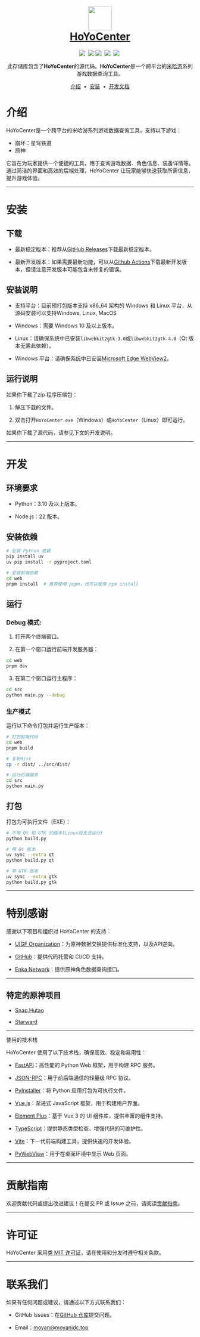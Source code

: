 <h1 align="center">
  <img src="https://cdn.jsdelivr.net/gh/moyanj/HoYoCenter/images/icon.png" width="64px" height="64px">
  <br>
  <a href="https://github.com/moyanj/HoYoCenter"> 
    HoYoCenter
  </a>
</h1>
<p align="center">
    <a target="_blank" href="https://github.com/moyanj"><img src="https://img.shields.io/badge/github-moyanj-brightgreen.svg"/></a>&nbsp; 
    <a href="https://github.com/psf/black"><img src="https://img.shields.io/badge/Code%20Style-black-000000.svg"/></a> 
    <a target="_blank" href="https://img.shields.io/badge/License-BSD-brightgreen.svg"><img src="https://img.shields.io/badge/License-BSD-brightgreen.svg" /></a>&nbsp;
    <a target="_blank" href="https://img.shields.io/github/languages/top/moyanj/HoYoCenter.svg"><img src="https://img.shields.io/github/languages/top/moyanj/HoYoCenter.svg" /></a>&nbsp;
    <a target="_blank" href="https://img.shields.io/github/commit-activity/t/moyanj/HoYoCenter"><img src="https://img.shields.io/github/commit-activity/t/moyanj/HoYoCenter" /></a>&nbsp;
</p>
<p align="center">
  此存储库包含了<strong>HoYoCenter</strong>的源代码。<strong>HoYoCenter</strong>是一个跨平台的<a href="https://www.mihoyo.com">米哈游</a>系列游戏数据查询工具。
</p>

<p align="center">
<a href="#介绍">介绍</a> &nbsp;&bull;&nbsp;
<a href="#安装">安装</a> &nbsp;&bull;&nbsp;
<a href="#开发">开发文档</a>
</p>


# 介绍

HoYoCenter是一个跨平台的米哈游系列游戏数据查询工具，支持以下游戏：

- 崩坏：星穹铁道
- 原神

它旨在为玩家提供一个便捷的工具，用于查询游戏数据、角色信息、装备详情等。通过简洁的界面和高效的后端处理，HoYoCenter 让玩家能够快速获取所需信息，提升游戏体验。


---

# 安装


## 下载


- 最新稳定版本：推荐从[GitHub Releases](https://github.com/moyanj/HoYoCenter/releases)下载最新稳定版本。

- 最新开发版本：如果需要最新功能，可以从[Github Actions](https://github.com/moyanj/HoYoCenter/actions/workflows/debug.yml)下载最新开发版本，但请注意开发版本可能包含未修复的错误。


## 安装说明


- 支持平台：目前预打包版本支持 x86_64 架构的 Windows 和 Linux 平台，从源码安装可以支持Windows, Linux, MacOS

- Windows：需要 Windows 10 及以上版本。

- Linux：请确保系统中已安装`libwebkit2gtk-3.0`或`libwebkit2gtk-4.0`（Qt 版本无需此依赖）。

- Windows 平台：请确保系统中已安装[Microsoft Edge WebView2](https://developer.microsoft.com/zh-cn/microsoft-edge/webview2/)。


## 运行说明


如果你下载了zip 程序压缩包：

1. 解压下载的文件。

2. 双击打开`HoYoCenter.exe`（Windows）或`HoYoCenter`（Linux）即可运行。

如果你下载了源代码，请参见下文的开发说明。


---

# 开发


## 环境要求


- Python：3.10 及以上版本。

- Node.js：22 版本。

## 安装依赖

```bash
# 安装 Python 依赖
pip install uv
uv pip install -r pyproject.toml

# 安装前端依赖
cd web
pnpm install  # 推荐使用 pnpm，也可以使用 npm install
```

## 运行

### Debug 模式: 


1. 打开两个终端窗口。

2. 在第一个窗口运行前端开发服务器：

```bash
cd web
pnpm dev
```

3. 在第二个窗口运行主程序：


```bash
cd src
python main.py --debug
```


### 生产模式

运行以下命令打包并运行生产版本：


```bash
# 打包前端代码
cd web
pnpm build

# 复制dist
cp -r dist/ ../src/dist/

# 运行后端服务
cd src
python main.py
```

## 打包

打包为可执行文件（EXE）：

```bash
# 不带 Qt 和 GTK 的版本(Linux将无法运行)
python build.py

# 带 Qt 版本
uv sync --extra qt
python build.py qt

# 带 GTK 版本
uv sync --extra gtk
python build.py gtk
```

---


# 特别感谢

感谢以下项目和组织对 HoYoCenter 的支持：


- [UIGF Organization](https://uigf.org)：为原神数据交换提供标准化支持，以及API逆向。

- [GitHub](https://github.com)：提供代码托管和 CI/CD 支持。

- [Enka Network](https://enka.network)：提供原神角色数据查询接口。

---

## 特定的原神项目

- [Snap.Hutao](https://hut.ao)

- [Starward](https://github.com/Scighost/Starward)


---

使用的技术栈

HoYoCenter 使用了以下技术栈，确保高效、稳定和易用性：

- [FastAPI](https://github.com/tiangolo/fastapi)：高性能的 Python Web 框架，用于构建 RPC 服务。

- [JSON-RPC](https://www.jsonrpc.org/)：用于前后端通信的轻量级 RPC 协议。

- [PyInstaller](https://github.com/pyinstaller/pyinstaller)：将 Python 应用打包为可执行文件。

- [Vue.js](https://vuejs.org/)：渐进式 JavaScript 框架，用于构建用户界面。

- [Element Plus](https://element-plus.org/)：基于 Vue 3 的 UI 组件库，提供丰富的组件支持。

- [TypeScript](https://www.typescriptlang.org/)：提供静态类型检查，增强代码的可维护性。

- [Vite](https://vitejs.dev/)：下一代前端构建工具，提供快速的开发体验。

- [PyWebView]()：用于在桌面环境中显示 Web 页面。


---

# 贡献指南

欢迎贡献代码或提出改进建议！在提交 PR 或 Issue 之前，请阅读[贡献指南](CONTRIBUTING.md)。

---

# 许可证

HoYoCenter 采用[类 MIT 许可证](License)，请在使用和分发时遵守相关条款。


---


# 联系我们

如果有任何问题或建议，请通过以下方式联系我们：

- GitHub Issues：在[GitHub 仓库](https://github.com/moyanj/HoYoCenter/issues)提交问题。

- Email：moyan@moyanjdc.top
